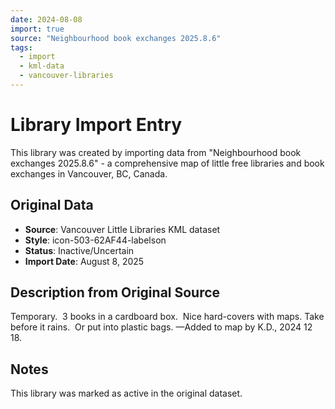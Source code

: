 ```yaml
---
date: 2024-08-08
import: true
source: "Neighbourhood book exchanges 2025.8.6"
tags:
  - import
  - kml-data
  - vancouver-libraries
---
```


# Library Import Entry

This library was created by importing data from "Neighbourhood book exchanges 2025.8.6" - a comprehensive map of little free libraries and book exchanges in Vancouver, BC, Canada.

## Original Data

- **Source**: Vancouver Little Libraries KML dataset
- **Style**: icon-503-62AF44-labelson
- **Status**: Inactive/Uncertain
- **Import Date**: August 8, 2025

## Description from Original Source

Temporary.  3 books in a cardboard box.  
Nice hard-covers with maps.
Take before it rains.  Or put into plastic bags.
—Added to map by K.D., 2024 12 18.



## Notes

This library was marked as active in the original dataset.
